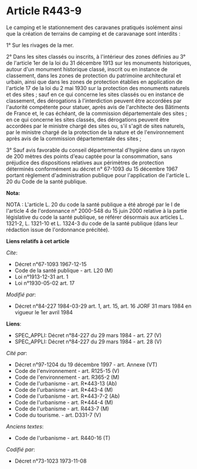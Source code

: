 # Article R443-9

Le camping et le stationnement des caravanes pratiqués isolément ainsi que la création de terrains de camping et de
caravanage sont interdits :

1° Sur les rivages de la mer.

2° Dans les sites classés ou inscrits, à l'intérieur des zones définies au 3° de l'article 1er de la loi du 31 décembre 1913
sur les monuments historiques, autour d'un monument historique classé, inscrit ou en instance de classement, dans les zones
de protection du patrimoine architectural et urbain, ainsi que dans les zones de protection établies en application de
l'article 17 de la loi du 2 mai 1930 sur la protection des monuments naturels et des sites ; sauf en ce qui concerne les
sites classés ou en instance de classement, des dérogations à l'interdiction peuvent être accordées par l'autorité compétente
pour statuer, après avis de l'architecte des Bâtiments de France et, le cas échéant, de la commission départementale des
sites ; en ce qui concerne les sites classés, des dérogations peuvent être accordées par le ministre chargé des sites ou,
s'il s'agit de sites naturels, par le ministre chargé de la protection de la nature et de l'environnement après avis de la
commission départementale des sites ;

3° Sauf avis favorable du conseil départemental d'hygiène dans un rayon de 200 mètres des points d'eau captée pour la
consommation, sans préjudice des dispositions relatives aux périmètres de protection déterminés conformément au décret n°
67-1093 du 15 décembre 1967 portant règlement d'administration publique pour l'application de l'article L. 20 du Code de la
santé publique.

**Nota:**

NOTA : L'article L. 20 du code la santé publique a été abrogé par le I de l'article 4 de l'ordonnance n° 2000-548 du 15 juin
2000 relative à la partie législative du code la santé publique, se référer désormais aux articles L. 1321-2, L. 1321-10 et
L. 1324-3 du code de la santé publique (dans leur rédaction issue de l'ordonnance précitée).

**Liens relatifs à cet article**

_Cite_:

  - Décret n°67-1093 1967-12-15
  - Code de la santé publique - art. L20 (M)
  - Loi n°1913-12-31 art. 1
  - Loi n°1930-05-02 art. 17

_Modifié par_:

  - Décret n°84-227 1984-03-29 art. 1, art. 15, art. 16 JORF 31 mars 1984 en vigueur le 1er avril 1984

**Liens**:

  - SPEC_APPLI: Décret n°84-227 du 29 mars 1984 - art. 27 (V)
  - SPEC_APPLI: Décret n°84-227 du 29 mars 1984 - art. 28 (V)

_Cité par_:

  - Décret n°97-1204 du 19 décembre 1997 - art. Annexe (VT)
  - Code de l'environnement - art. R125-15 (V)
  - Code de l'environnement - art. R365-2 (M)
  - Code de l'urbanisme - art. R*443-13 (Ab)
  - Code de l'urbanisme - art. R*443-4 (M)
  - Code de l'urbanisme - art. R*443-7-2 (Ab)
  - Code de l'urbanisme - art. R*444-4 (M)
  - Code de l'urbanisme - art. R443-7 (M)
  - Code du tourisme. - art. D331-7 (V)

_Anciens textes_:

  - Code de l'urbanisme - art. R440-16 (T)

_Codifié par_:

  - Décret n°73-1023 1973-11-08
